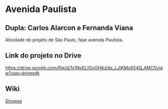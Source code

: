 # Avenida Paulista
## Dupla: Carlos Alarcon e Fernanda Viana
Atividade do projeto de São Paulo, fase avenida Paulista.
## Link do projeto no Drive
https://drive.google.com/file/d/1x1NvELIOoOHAzldx_LJjKMo654Q_4MCf/view?usp=drivesdk
## Wiki
<a href="https://github.com/Fernanda-Marcelino/AvPaulista/wiki/Fase-Avenida-Paulista">Sinopse </a>
